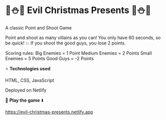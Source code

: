  


 # 🎄⛄🎁 Evil Christmas Presents 🎁⛄🎄

A classic Point and Shoot Game


Point and shoot as many villains as you can! You only have 60 seconds, so be quick! 💥 If you shoot the good guys, you lose 2 points.
                
Scoring rules: 
Big Enemies = 1 Point 
Medium Enemies = 2 Points 
Small Enemies = 5 Points 
Good Guys = -2 Points


⭐ **Technologies used**

HTML, CSS, JavaScript

Deployed on Netlify

🎅 **Play the game** ⬇️

https://evil-christmas-presents.netlify.app

